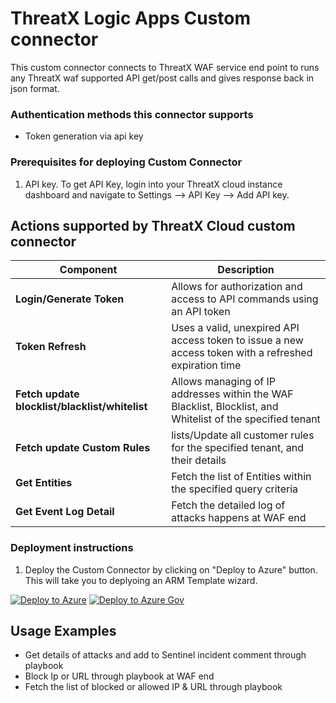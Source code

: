 # ThreatX Logic Apps Custom connector

This custom connector connects to ThreatX WAF service end point to runs any ThreatX waf supported API get/post calls and gives response back in json format.
### Authentication methods this connector supports

*  Token generation via api key

### Prerequisites for deploying Custom Connector
1. API key. To get API Key, login into your ThreatX cloud instance dashboard and navigate to Settings --> API Key --> Add API key.


## Actions supported by ThreatX Cloud custom connector

| Component | Description |
| --------- | -------------- |
| **Login/Generate Token** | Allows for authorization and access to API commands using an API token |
| **Token Refresh** | Uses a valid, unexpired API access token to issue a new access token with a refreshed expiration time |
| **Fetch update blocklist/blacklist/whitelist** | Allows managing of IP addresses within the WAF Blacklist, Blocklist, and Whitelist of the specified tenant |
| **Fetch update Custom Rules** | lists/Update all customer rules for the specified tenant, and their details |
| **Get Entities** | Fetch the list of Entities within the specified query criteria |
| **Get Event Log Detail** | Fetch the detailed log of attacks happens at WAF end |


### Deployment instructions 
1. Deploy the Custom Connector by clicking on "Deploy to Azure" button. This will take you to deplyoing an ARM Template wizard.

[![Deploy to Azure](https://aka.ms/deploytoazurebutton)](https://portal.azure.com/#create/Microsoft.Template/uri/https%3A%2F%2Fraw.githubusercontent.com%2FAzure%2FAzure-Sentinel%2Fmaster%2FSolutions%2FThreatXCloud%2FPlaybooks%2FThreatXCustomConnector%2Fazuredeploy.json)
[![Deploy to Azure Gov](https://aka.ms/deploytoazuregovbutton)](https://portal.azure.us/#create/Microsoft.Template/uri/https%3A%2F%2Fraw.githubusercontent.com%2FAzure%2FAzure-Sentinel%2Fmaster%2FSolutions%2FThreatXCloud%2FPlaybooks%2FThreatXCustomConnector%2Fazuredeploy.json)

## Usage Examples
* Get details of attacks and add to Sentinel incident comment through playbook
* Block Ip or URL through playbook at WAF end
* Fetch the list of blocked or allowed IP & URL through playbook